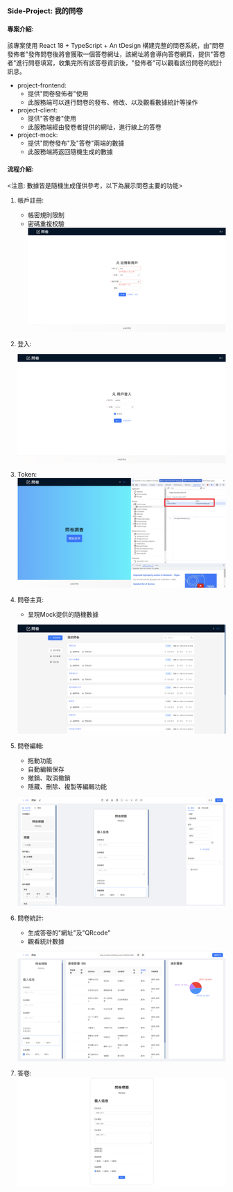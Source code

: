 ### Side-Project: 我的問卷

#### 專案介紹:

該專案使用 React 18 + TypeScript + An tDesign 構建完整的問卷系統，由"問卷發佈者"發佈問卷後將會獲取一個答卷網址，該網址將會導向答卷網頁，提供"答卷者"進行問卷填寫，收集完所有該答卷資訊後，"發佈者"可以觀看該份問卷的統計訊息。

- project-frontend: 
  - 提供"問卷發佈者"使用
  - 此服務端可以進行問卷的發布、修改、以及觀看數據統計等操作
- project-client:
  - 提供"答卷者"使用
  - 此服務端經由發卷者提供的網址，進行線上的答卷
- project-mock:
  - 提供"問卷發布"及"答卷"兩端的數據
  - 此服務端將返回隨機生成的數據



#### 流程介紹:  

<注意: 數據皆是隨機生成僅供參考，以下為展示問卷主要的功能>

1. 帳戶註冊:

   - 帳密規則限制
   - 密碼重複校驗
   ![註冊](https://github.com/ShenDing1125/questionnaire/blob/main/%E9%9D%9C%E6%85%8B%E8%B3%87%E6%BA%90/pictures/register.png)


2. 登入:

   ![登入](https://github.com/ShenDing1125/questionnaire/blob/main/%E9%9D%9C%E6%85%8B%E8%B3%87%E6%BA%90/pictures/login.png)

3. Token:
   ![Token](https://github.com/ShenDing1125/questionnaire/blob/main/%E9%9D%9C%E6%85%8B%E8%B3%87%E6%BA%90/pictures/token.png)

4. 問卷主頁:

   - 呈現Mock提供的隨機數據

   ![問卷主頁](https://github.com/ShenDing1125/questionnaire/blob/main/%E9%9D%9C%E6%85%8B%E8%B3%87%E6%BA%90/pictures/questionList.png)

5. 問卷編輯:

   - 拖動功能
   - 自動編輯保存
   - 撤銷、取消撤銷
   - 隱藏、刪除、複製等編輯功能

   ![問卷編輯](https://github.com/ShenDing1125/questionnaire/blob/main/%E9%9D%9C%E6%85%8B%E8%B3%87%E6%BA%90/pictures/questionEdit.png)

6. 問卷統計:

   - 生成答卷的"網址"及"QRcode"
   - 觀看統計數據

   ![問卷統計](https://github.com/ShenDing1125/questionnaire/blob/main/%E9%9D%9C%E6%85%8B%E8%B3%87%E6%BA%90/pictures/questionStat.png)

7. 答卷:
   ![答卷](https://github.com/ShenDing1125/questionnaire/blob/main/%E9%9D%9C%E6%85%8B%E8%B3%87%E6%BA%90/pictures/questionAnswer.png)









